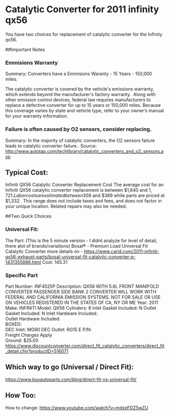 # Catalytic Converter for 2011 infinity qx56

You have two choices for replacement of catalytic converter for the Infinity qx56. 

##Important Notes
### Emmisions Warranty
 Summary: Converters have a Emmisions Waranty - 15 Years - 150,000 miles. 

The catalytic converter is covered by the vehicle's emissions warranty, which extends beyond the manufacturer's factory warranty.  Along with other emission control devices, federal law requires manufacturers to replace a defective converter for up to 15 years or 150,000 miles. Because this coverage varies by state and vehicle type, refer to your owner’s manual for your warranty information.

### Failure is often caused by O2 sensors, consider replacing.
 Summary: In the majority of catalytic converters, the O2 sensors failure leads to catalytic converter failure.. 
 Source: http://www.autotap.com/techlibrary/catalytic_converters_and_o2_sensors.asp

## Typical Cost:
Infiniti QX56 Catalytic Converter Replacement Cost
The average cost for an Infiniti QX56 catalytic converter replacement is between $1,640 and $1,721.
Labor costs are estimated between $308 and $389 while parts are priced at $1,332.  This range does not include taxes and fees, and does not factor in your unique location. Related repairs may also be needed. 

##Two Quick Choices

### Universal Fit:
The Part: (This is the 5 minute version - I didnt analyze for level of detail, there alot of brands/variations)
Bosal® - Premium Load Universal Fit Catalytic Converter more details on - https://www.carid.com/2011-infiniti-qx56-exhaust-parts/bosal-universal-fit-catalytic-converter-p-1431355886.html
Cost: 145.31

### Specific Part

Part Number:	INF4525P 
Description:	QX56 WITH 5.6L FRONT MANIFOLD CONVERTER PASSENGER SIDE BANK 2 
CONVERTER WILL WORK WITH FEDERAL AND CALIFORNIA EMISSION SYSTEMS. NOT FOR SALE OR USE ON VEHICLES REGISTERED IN THE STATES OF CA, NY OR ME 
Year:	2011 
Make:	INFINITI 
Model:	QX56 
Cylinders:	8 
Inlet Gasket Included:	N 
Outlet Gasket Included:	N 
Inlet Hardware Included:	
Outlet Hardware Included:	
BOXED:	
DEC Inlet: 	MG90 
DEC Outlet: 	RG15 
E P/N:	 
Freight Charges Apply	
Ground:	$25.00
https://www.discountconverter.com/direct_fit_catalytic_converters/direct_fit_detail.cfm?productID=516071


## Which way to go (Universal / Direct Fit):
https://www.buyautoparts.com/blog/direct-fit-vs-universal-fit/


## How Too:
How to change:
https://www.youtube.com/watch?v=mdxeFDZ5wZU






